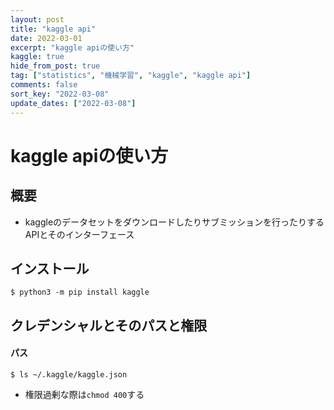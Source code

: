 ```yaml
---
layout: post
title: "kaggle api"
date: 2022-03-01
excerpt: "kaggle apiの使い方"
kaggle: true
hide_from_post: true
tag: ["statistics", "機械学習", "kaggle", "kaggle api"]
comments: false
sort_key: "2022-03-08"
update_dates: ["2022-03-08"]
---
```


# kaggle apiの使い方

## 概要
 - kaggleのデータセットをダウンロードしたりサブミッションを行ったりするAPIとそのインターフェース

## インストール

```console
$ python3 -m pip install kaggle
```

## クレデンシャルとそのパスと権限

#### パス

```console
$ ls ~/.kaggle/kaggle.json
```
 - 権限過剰な際は`chmod 400`する

